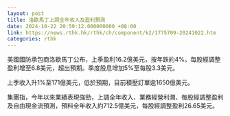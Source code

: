 ```yaml
---
layout: post
title: 洛歇馬丁上調全年收入及盈利預測
date: 2024-10-22 20:59:12.000000000 +08:00
link: https://news.rthk.hk/rthk/ch/component/k2/1775709-20241022.htm
categories: rthk
---
```


美國國防承包商洛歇馬丁公布，上季盈利16.2億美元，按年跌約4%。每股經調整盈利增至6.8美元，超出預期。季度股息增加5%至每股3.3美元。

上季收入升1%至171億美元，低於預期，目前積壓訂單逾1650億美元。

集團指，今年以來業績表現強勁，上調全年收入、業務經營利潤、每股經調整盈利及自由現金流預測，預料全年收入約712.5億美元，每股經調整盈利26.65美元。
